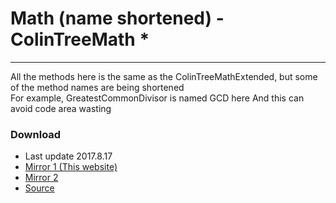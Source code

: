# Math (name shortened) - ColinTreeMath *

---

All the methods here is the same as the ColinTreeMathExtended, but some of the method names are being shortened  
For example, GreatestCommonDivisor is named GCD here
And this can avoid code area wasting

### Download
* Last update 2017.8.17
* <a href="/aix/cn.colintree.aix.ColinTreeMath.aix" target="_blank">Mirror 1 (This website)</a>
* [Mirror 2](https://raw.githubusercontent.com/OpenSourceAIX/ColinTreeMath/master/cn.colintree.aix.ColinTreeMath.aix)
* [Source](https://github.com/OpenSourceAIX/ColinTreeMath)
